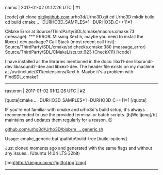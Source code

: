namic | 2017-01-02 01:12:26 UTC | #1

[code]
git clone git@github.com:urho3d/Urho3D.git
cd Urho3D
mkdir build
cd build
cmake .. -DURHO3D_SAMPLES=1 -DURHO3D_C++11=1 

CMake Error at Source/ThirdParty/SDL/cmake/macros.cmake:73 (message):
  *** ERROR: Missing Xext.h, maybe you need to install the libxext-dev
  package?
Call Stack (most recent call first):
  Source/ThirdParty/SDL/cmake/sdlchecks.cmake:380 (message_error)
  Source/ThirdParty/SDL/CMakeLists.txt:923 (CheckX11)
[/code]

I have installed all the libraries mentioned in the docs: libx11-dev libxrandr-dev libasound2-dev and libxext-dev. The header file exists on my machine at /usr/include/X11/extensions/Xext.h. Maybe it's a problem with FindSDL.cmake?

-------------------------

rasteron | 2017-01-02 01:12:26 UTC | #2

[quote]cmake .. -DURHO3D_SAMPLES=1 -DURHO3D_C++11=1 [/quote]

IF you're not familiar with cmake and urho3d's build setup, it's always recommended to use the provided terminal or batch scripts. [b]Weitjong[/b] maintains and updates them regularly for a reason. :wink:

[github.com/urho3d/Urho3D/blob/m ... generic.sh](https://github.com/urho3d/Urho3D/blob/master/cmake_generic.sh)

Usage: cmake_generic.bat \path\to\build-tree [build-options]

Just cloned moments ago and generated with the same flags and without any issues.. (Ubuntu 14.04 LTS 32bit)

[img]http://i.imgur.com/rfjqI3pl.jpg[/img]

-------------------------

